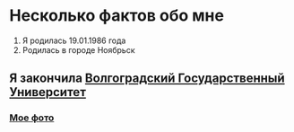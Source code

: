 # Несколько фактов обо мне
1. Я родилась 19.01.1986 года
2. Родилась в городе Ноябрьск

## Я закончила [Волгоградский Государственный Университет](https://volsu.ru)



### [Мое фото](/images/picture.jpg)
